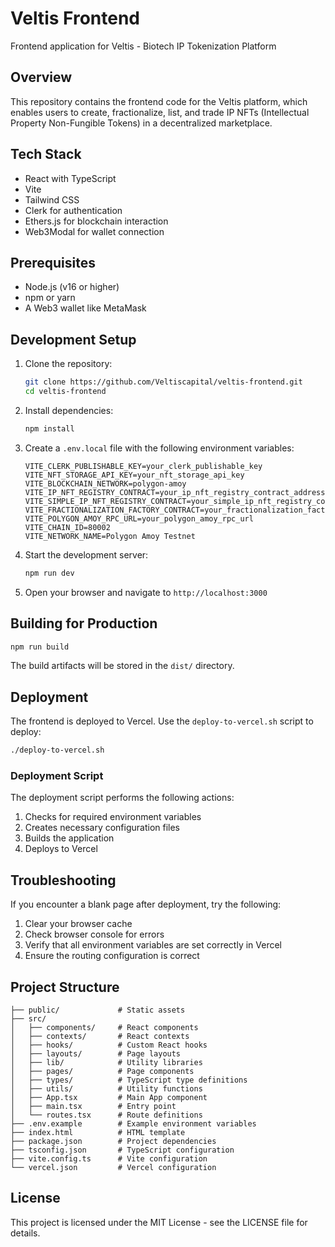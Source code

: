 # Veltis Frontend

Frontend application for Veltis - Biotech IP Tokenization Platform

## Overview

This repository contains the frontend code for the Veltis platform, which enables users to create, fractionalize, list, and trade IP NFTs (Intellectual Property Non-Fungible Tokens) in a decentralized marketplace.

## Tech Stack

- React with TypeScript
- Vite
- Tailwind CSS
- Clerk for authentication
- Ethers.js for blockchain interaction
- Web3Modal for wallet connection

## Prerequisites

- Node.js (v16 or higher)
- npm or yarn
- A Web3 wallet like MetaMask

## Development Setup

1. Clone the repository:
   ```bash
   git clone https://github.com/Veltiscapital/veltis-frontend.git
   cd veltis-frontend
   ```

2. Install dependencies:
   ```bash
   npm install
   ```

3. Create a `.env.local` file with the following environment variables:
   ```
   VITE_CLERK_PUBLISHABLE_KEY=your_clerk_publishable_key
   VITE_NFT_STORAGE_API_KEY=your_nft_storage_api_key
   VITE_BLOCKCHAIN_NETWORK=polygon-amoy
   VITE_IP_NFT_REGISTRY_CONTRACT=your_ip_nft_registry_contract_address
   VITE_SIMPLE_IP_NFT_REGISTRY_CONTRACT=your_simple_ip_nft_registry_contract_address
   VITE_FRACTIONALIZATION_FACTORY_CONTRACT=your_fractionalization_factory_contract_address
   VITE_POLYGON_AMOY_RPC_URL=your_polygon_amoy_rpc_url
   VITE_CHAIN_ID=80002
   VITE_NETWORK_NAME=Polygon Amoy Testnet
   ```

4. Start the development server:
   ```bash
   npm run dev
   ```

5. Open your browser and navigate to `http://localhost:3000`

## Building for Production

```bash
npm run build
```

The build artifacts will be stored in the `dist/` directory.

## Deployment

The frontend is deployed to Vercel. Use the `deploy-to-vercel.sh` script to deploy:

```bash
./deploy-to-vercel.sh
```

### Deployment Script

The deployment script performs the following actions:

1. Checks for required environment variables
2. Creates necessary configuration files
3. Builds the application
4. Deploys to Vercel

## Troubleshooting

If you encounter a blank page after deployment, try the following:

1. Clear your browser cache
2. Check browser console for errors
3. Verify that all environment variables are set correctly in Vercel
4. Ensure the routing configuration is correct

## Project Structure

```
├── public/             # Static assets
├── src/
│   ├── components/     # React components
│   ├── contexts/       # React contexts
│   ├── hooks/          # Custom React hooks
│   ├── layouts/        # Page layouts
│   ├── lib/            # Utility libraries
│   ├── pages/          # Page components
│   ├── types/          # TypeScript type definitions
│   ├── utils/          # Utility functions
│   ├── App.tsx         # Main App component
│   ├── main.tsx        # Entry point
│   └── routes.tsx      # Route definitions
├── .env.example        # Example environment variables
├── index.html          # HTML template
├── package.json        # Project dependencies
├── tsconfig.json       # TypeScript configuration
├── vite.config.ts      # Vite configuration
└── vercel.json         # Vercel configuration
```

## License

This project is licensed under the MIT License - see the LICENSE file for details.